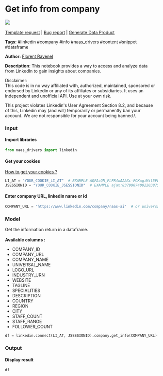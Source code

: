 # Get info from company

[![](https://naasai-public.s3.eu-west-3.amazonaws.com/Open\_in\_Naas\_Lab.svg)](https://app.naas.ai/user-redirect/naas/downloader?url=https://raw.githubusercontent.com/jupyter-naas/awesome-notebooks/master/LinkedIn/LinkedIn\_Get\_info\_from\_company.ipynb)\
\
[Template request](https://github.com/jupyter-naas/awesome-notebooks/issues/new?assignees=\&labels=\&template=template-request.md\&title=Tool+-+Action+of+the+notebook+) | [Bug report](https://github.com/jupyter-naas/awesome-notebooks/issues/new?assignees=\&labels=bug\&template=bug\_report.md\&title=LinkedIn+-+Get+info+from+company:+Error+short+description) | [Generate Data Product](https://app.naas.ai/user-redirect/naas/downloader?url=https://raw.githubusercontent.com/jupyter-naas/awesome-notebooks/master/Naas/Naas\_Start\_data\_product.ipynb)

**Tags:** #linkedin #company #info #naas\_drivers #content #snippet #dataframe

**Author:** [Florent Ravenel](https://www.linkedin.com/in/florent-ravenel/)

**Description:** This notebook provides a way to access and analyze data from LinkedIn to gain insights about companies.

Disclaimer:\
This code is in no way affiliated with, authorized, maintained, sponsored or endorsed by Linkedin or any of its affiliates or subsidiaries. It uses an independent and unofficial API. Use at your own risk.

This project violates Linkedin's User Agreement Section 8.2, and because of this, Linkedin may (and will) temporarily or permanently ban your account. We are not responsible for your account being banned.\


### Input

#### Import libraries

```python
from naas_drivers import linkedin
```

#### Get your cookies

[How to get your cookies ?](https://www.notion.so/LinkedIn-driver-Get-your-cookies-d20a8e7e508e42af8a5b52e33f3dba75)

```python
LI_AT = "YOUR_COOKIE_LI_AT"  # EXAMPLE AQFAzQN_PLPR4wAAAXc-FCKmgiMit5FLdY1af3-2
JSESSIONID = "YOUR_COOKIE_JSESSIONID"  # EXAMPLE ajax:8379907400220387585
```

#### Enter company URL, linkedin name or id

```python
COMPANY_URL = "https://www.linkedin.com/company/naas-ai"  # or universal name = "tesla" or id = "8819091"
```

### Model

Get the information return in a dataframe.\
\
**Available columns :**

* COMPANY\_ID
* COMPANY\_URL
* COMPANY\_NAME
* UNIVERSAL\_NAME
* LOGO\_URL
* INDUSTRY\_URN
* WEBSITE
* TAGLINE
* SPECIALITIES
* DESCRIPTION
* COUNTRY
* REGION
* CITY
* STAFF\_COUNT
* STAFF\_RANGE
* FOLLOWER\_COUNT

```python
df = linkedin.connect(LI_AT, JSESSIONID).company.get_info(COMPANY_URL)
```

### Output

#### Display result

```python
df
```
